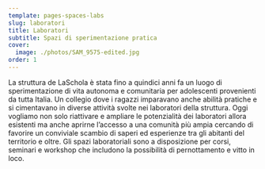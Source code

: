 ```yaml
---
template: pages-spaces-labs
slug: laboratori
title: Laboratori
subtitle: Spazi di sperimentazione pratica
cover:
  image: ./photos/SAM_9575-edited.jpg
order: 1
---
```


<Row>
<Col initial columned>

La struttura de LaSchola è stata fino a quindici anni fa un luogo di sperimentazione di vita autonoma e comunitaria per adolescenti provenienti da tutta Italia. Un collegio dove i ragazzi imparavano anche abilità pratiche e si cimentavano in diverse attività svolte nei laboratori della struttura. Oggi vogliamo non solo riattivare e ampliare le potenzialità dei laboratori allora esistenti ma anche aprirne l’accesso a una comunità più ampia cercando di favorire un conviviale scambio di saperi ed esperienze tra gli abitanti del territorio e oltre. Gli spazi laboratoriali sono a disposizione per corsi, seminari e workshop che includono la possibilità di pernottamento e vitto in loco.

</Col>
</Row>
